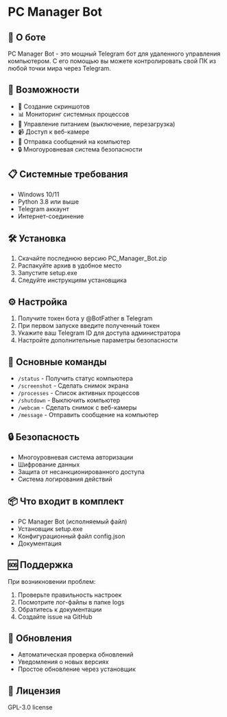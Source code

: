 # PC Manager Bot

## 🤖 О боте
PC Manager Bot - это мощный Telegram бот для удаленного управления компьютером. С его помощью вы можете контролировать свой ПК из любой точки мира через Telegram.

## 🚀 Возможности
- 📸 Создание скриншотов
- 📊 Мониторинг системных процессов
- 🔄 Управление питанием (выключение, перезагрузка)
- 📹 Доступ к веб-камере
- 💬 Отправка сообщений на компьютер
- 🔒 Многоуровневая система безопасности

## 📋 Системные требования
- Windows 10/11
- Python 3.8 или выше
- Telegram аккаунт
- Интернет-соединение

## 🛠 Установка
1. Скачайте последнюю версию PC_Manager_Bot.zip
2. Распакуйте архив в удобное место
3. Запустите setup.exe
4. Следуйте инструкциям установщика

## ⚙️ Настройка
1. Получите токен бота у @BotFather в Telegram
2. При первом запуске введите полученный токен
3. Укажите ваш Telegram ID для доступа администратора
4. Настройте дополнительные параметры безопасности

## 📝 Основные команды
- `/status` - Получить статус компьютера
- `/screenshot` - Сделать снимок экрана
- `/processes` - Список активных процессов
- `/shutdown` - Выключить компьютер
- `/webcam` - Сделать снимок с веб-камеры
- `/message` - Отправить сообщение на компьютер

## 🔒 Безопасность
- Многоуровневая система авторизации
- Шифрование данных
- Защита от несанкционированного доступа
- Система логирования действий

## 📦 Что входит в комплект
- PC Manager Bot (исполняемый файл)
- Установщик setup.exe
- Конфигурационный файл config.json
- Документация

## 🆘 Поддержка
При возникновении проблем:
1. Проверьте правильность настроек
2. Посмотрите лог-файлы в папке logs
3. Обратитесь к документации
4. Создайте issue на GitHub

## 🔄 Обновления
- Автоматическая проверка обновлений
- Уведомления о новых версиях
- Простое обновление через установщик

## 📜 Лицензия
GPL-3.0 license 